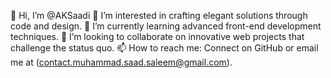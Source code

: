 👋 Hi, I’m @AKSaadi
👀 I’m interested in crafting elegant solutions through code and design.
🌱 I’m currently learning advanced front-end development techniques.
💞️ I’m looking to collaborate on innovative web projects that challenge the status quo.
📫 How to reach me: Connect on GitHub or email me at (contact.muhammad.saad.saleem@gmail.com).

